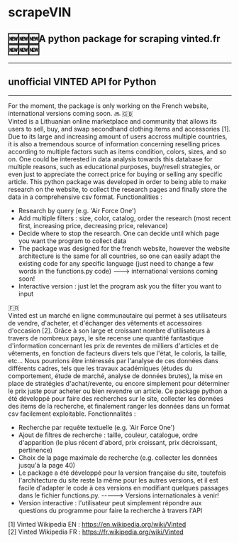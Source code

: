# scrapeVIN <br />
:new::new::new:A python package for scraping vinted.fr :new::new::new:<br />
--------------------------------------------------------------------------------------------------------------------------------------------------------------------------------
--------------------------------------------------------------------------------------------------------------------------------------------------------------------------------
unofficial VINTED API for Python 
--------------------------------------------------------------------------------------------------------------------------------------------------------------------------------
--------------------------------------------------------------------------------------------------------------------------------------------------------------------------------

For the moment, the package is only working on the French website, international versions coming soon. :soon:
:uk: <br />
Vinted is a Lithuanian online marketplace and community that allows its users to sell, buy, and swap secondhand clothing items and accessories [1]. Due to its large and increasing amount of users accross multiple countries, it is also a tremendous source of information concerning reselling prices according to multiple factors such as items condition, colors, sizes, and so on. One could be interested in data analysis towards this database for multiple reasons, such as educational purposes, buy/resell strategies, or even just to appreciate the correct price for buying or selling any specific article. This python package was developed in order to being able to make research on the website, to collect the research pages and finally store the data in a comprehensive csv format. 
Functionalities : 
- Research by query (e.g. 'Air Force One')
- Add multiple filters : size, color, catalog, order the research (most recent first, increasing price, decreasing price, relevance)
- Decide where to stop the research. One can decide until which page you want the program to collect data 
- The package was designed for the french website, however the website architecture is the same for all countries, so one can easily adapt the existing code for any specific language (just need to change a few words in the functions.py code) ---> international versions coming soon!
- Interactive version : just let the program ask you the filter you want to input <br />

:fr: <br />
Vinted est un marché en ligne communautaire qui permet à ses utilisateurs de vendre, d'acheter, et d'échanger des vêtements et accessoires d'occasion [2]. Grâce à son large et croissant nombre d'utilisateurs à travers de nombreux pays, le site recense une quantité fantastique d'information concernant les prix de reventes de milliers d'articles et de vêtements, en fonction de facteurs divers tels que l'état, le coloris, la taille, etc... Nous pourrions être intéressés par l'analyse de ces données dans différents cadres, tels que les travaux académiques (études du comportement, étude de marché, analyse de données brutes), la mise en place de stratégies d'achat/revente, ou encore simplement pour déterminer le prix juste pour acheter ou bien revendre un article. Ce package python a été développé pour faire des recherches sur le site, collecter les données des items de la recherche, et finalement ranger les données dans un format csv facilement exploitable. 
Fonctionnalités : 
- Recherche par requête textuelle (e.g. 'Air Force One')
- Ajout de filtres de recherche : taille, couleur, catalogue, ordre d'apparition (le plus récent d'abord, prix croissant, prix décroissant, pertinence) 
- Choix de la page maximale de recherche (e.g. collecter les données jusqu'à la page 40) 
- Le package a été développé pour la version française du site, toutefois l'architecture du site reste la même pour les autres versions, et il est facile d'adapter le code à ces versions en modifiant quelques passages dans le fichier functions.py. -----> Versions internationales à venir!
- Version interactive : l'utilisateur peut simplement répondre aux questions du programme pour faire la recherche à travers l'API

[1] Vinted Wikipedia EN : https://en.wikipedia.org/wiki/Vinted <br />
[2] Vinted Wikipedia FR : https://fr.wikipedia.org/wiki/Vinted
